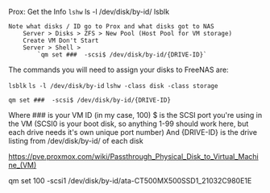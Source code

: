 Prox:
	Get the Info
		`lshw`
		ls -l /dev/disk/by-id/
		lsblk

	Note what disks / ID go to Prox and what disks got to NAS
		Server > Disks > ZFS > New Pool (Host Pool for VM storage)
		Create VM Don't Start
		Server > Shell >
			`qm set ###  -scsi$ /dev/disk/by-id/{DRIVE-ID}`

The commands you will need to assign your disks to FreeNAS are:

`lsblk`
`ls -l /dev/disk/by-id`
`lshw -class disk -class storage`

`qm set ###  -scsi$ /dev/disk/by-id/{DRIVE-ID}`

Where ### is your VM ID (in my case, 100)
$ is the SCSI port you're using in the VM (SCSI0 is your boot disk, so anything 1-99 should work here, but each drive needs it's own unique port number)
And {DRIVE-ID} is the drive listing from /dev/disk/by-id/ of each disk

https://pve.proxmox.com/wiki/Passthrough_Physical_Disk_to_Virtual_Machine_(VM)

qm set 100  -scsi1 /dev/disk/by-id/ata-CT500MX500SSD1_21032C980E1E
